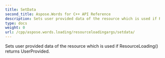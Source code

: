 ```yaml
---
title: SetData
second_title: Aspose.Words for C++ API Reference
description: Sets user provided data of the resource which is used if ResourceLoading() returns UserProvided. 
type: docs
weight: 0
url: /cpp/aspose.words.loading/resourceloadingargs/setdata/
---
```


Sets user provided data of the resource which is used if ResourceLoading() returns UserProvided. 

